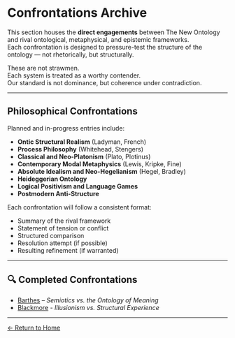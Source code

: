 # Confrontations Archive

This section houses the **direct engagements** between The New Ontology and rival ontological, metaphysical, and epistemic frameworks.  
Each confrontation is designed to pressure-test the structure of the ontology — not rhetorically, but structurally.

These are not strawmen.  
Each system is treated as a worthy contender.  
Our standard is not dominance, but coherence under contradiction.

---

## Philosophical Confrontations

Planned and in-progress entries include:

- **Ontic Structural Realism** (Ladyman, French)  
- **Process Philosophy** (Whitehead, Stengers)  
- **Classical and Neo-Platonism** (Plato, Plotinus)  
- **Contemporary Modal Metaphysics** (Lewis, Kripke, Fine)  
- **Absolute Idealism and Neo-Hegelianism** (Hegel, Bradley)  
- **Heideggerian Ontology**  
- **Logical Positivism and Language Games**  
- **Postmodern Anti-Structure**

Each confrontation will follow a consistent format:
- Summary of the rival framework  
- Statement of tension or conflict  
- Structured comparison  
- Resolution attempt (if possible)  
- Resulting refinement (if warranted)

---

## 🔍 Completed Confrontations

- [Barthes](barthes-confrontation.html) – *Semiotics vs. the Ontology of Meaning*
- [Blackmore](blackmore-confrontation.html) - *Illusionism vs. Structural Experience*

---

[← Return to Home](/The-New-Ontology-Public-Release/)

